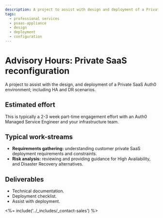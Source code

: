 ```yaml
---
description: A project to assist with design and deployment of a Private SaaS Auth0 environment.
tags:
  - professional services
  - psaas-appliance
  - design
  - deployment
  - configuration
---
```


# Advisory Hours: Private SaaS reconfiguration

A project to assist with the design, and deployment of a Private SaaS Auth0 environment; including HA and DR scenarios.

## Estimated effort

This is typically a 2-3 week part-time engagement effort with an Auth0 Managed Service Engineer and your infrastructure team.

## Typical work-streams

* **Requirements gathering:** understanding customer private SaaS deployment requirements and constraints.
* **Risk analysis:** reviewing and providing guidance for High Availability, and Disaster Recovery alternatives.

## Deliverables

* Technical documentation.
* Deployment checklist.
* Assist with deployment.

<%= include('../_includes/_contact-sales') %>
